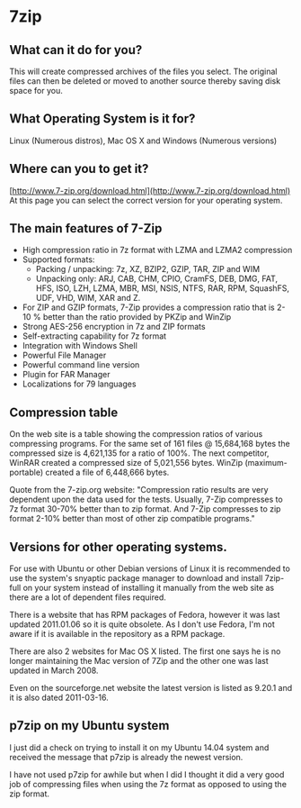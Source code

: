 # 7zip

## What can it do for you?
This will create compressed archives of the files you select.  The original files can then be deleted or moved to another source thereby saving disk space for you.

## What Operating System is it for? 
Linux (Numerous distros), Mac OS X and Windows (Numerous versions)

## Where can you to get it? 
[http://www.7-zip.org/download.html](http://www.7-zip.org/download.html)
At this page you can select the correct version for your operating system.

## The main features of 7-Zip

* High compression ratio in 7z format with LZMA and LZMA2 compression
* Supported formats:
    * Packing / unpacking: 7z, XZ, BZIP2, GZIP, TAR, ZIP and WIM
    * Unpacking only: ARJ, CAB, CHM, CPIO, CramFS, DEB, DMG, FAT, HFS, ISO, LZH, LZMA, MBR, MSI, NSIS, NTFS, RAR, RPM, SquashFS, UDF, VHD, WIM, XAR and Z.
* For ZIP and GZIP formats, 7-Zip provides a compression ratio that is 2-10 % better than the ratio provided by PKZip and WinZip
* Strong AES-256 encryption in 7z and ZIP formats
* Self-extracting capability for 7z format
* Integration with Windows Shell
* Powerful File Manager
* Powerful command line version
* Plugin for FAR Manager
* Localizations for 79 languages

## Compression table

On the web site is a table showing the compression ratios of various compressing programs.  For the same set of 161 files @ 15,684,168 bytes the compressed size is 4,621,135 for a ratio of 100%. The next competitor, WinRAR created a compressed size of 5,021,556 bytes. WinZip (maximum-portable) created a file of 6,448,666 bytes.

Quote from the 7-zip.org website: "Compression ratio results are very dependent upon the data used for the tests. Usually, 7-Zip compresses to 7z format 30-70% better than to zip format. And 7-Zip compresses to zip format 2-10% better than most of other zip compatible programs."

## Versions for other operating systems.

For use with Ubuntu or other Debian versions of Linux it is recommended to use the system's snyaptic package manager to download and install 7zip-full on your system instead of installing it manually from the web site as there are a lot of dependent files required.

There is a website that has RPM packages of Fedora, however it was last updated 2011.01.06 so it is quite obsolete. As I don't use Fedora, I'm not aware if it is available in the repository as a RPM package.

There are also 2 websites for Mac OS X listed.  The first one says he is no longer maintaining the Mac version of 7Zip and the other one was last updated in March 2008.

Even on the sourceforge.net website the latest version is listed as 9.20.1 and it is also dated 2011-03-16.

## p7zip on my Ubuntu system

I just did a check on trying to install it on my Ubuntu 14.04 system and received the message that p7zip is already the newest version.

I have not used p7zip for awhile but when I did I thought it did a very good job of compressing files when using the 7z format as opposed to using the zip format.
